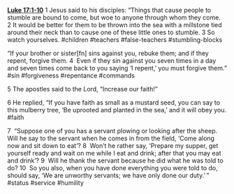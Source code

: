 **[Luke 17:1-10](http://www.blueletterbible.org/search/preSearch.cfm?Criteria=Luke+17.1-10&t=NIV)**
1 Jesus said to his disciples: “Things that cause people to stumble are bound to come, but woe to anyone through whom they come. 2 It would be better for them to be thrown into the sea with a millstone tied around their neck than to cause one of these little ones to stumble. 3 So watch yourselves. #children #teachers #false-teachers #stumbling-blocks

“If your brother or sister[fn] sins against you, rebuke them; and if they repent, forgive them. 4  Even if they sin against you seven times in a day and seven times come back to you saying ‘I repent,’ you must forgive them.” #sin #forgiveness #repentance #commands

5 The apostles said to the Lord, “Increase our faith!”

6 He replied, “If you have faith as small as a mustard seed, you can say to this mulberry tree, ‘Be uprooted and planted in the sea,’ and it will obey you. #faith

7  “Suppose one of you has a servant plowing or looking after the sheep. Will he say to the servant when he comes in from the field, ‘Come along now and sit down to eat’? 8  Won’t he rather say, ‘Prepare my supper, get yourself ready and wait on me while I eat and drink; after that you may eat and drink’? 9  Will he thank the servant because he did what he was told to do? 10  So you also, when you have done everything you were told to do, should say, ‘We are unworthy servants; we have only done our duty.’ ” #status #service #humility